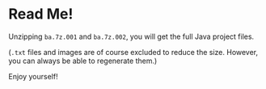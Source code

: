 # Read Me!

Unzipping `ba.7z.001` and `ba.7z.002`, you will get the full Java project files.

(`.txt` files and images are of course excluded to reduce the size. However, you can always be able to regenerate them.)

Enjoy yourself!

